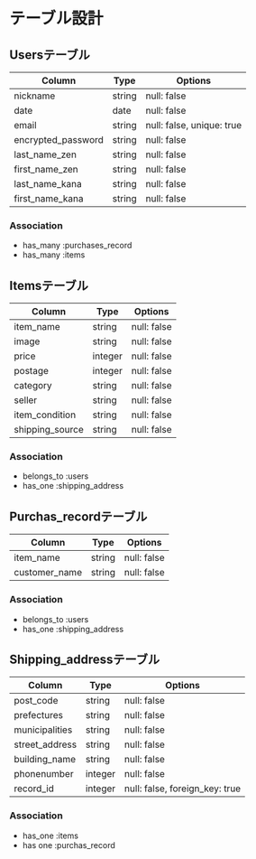 # テーブル設計


## Usersテーブル

|Column             |Type       |Options                       |
|-------------------|-----------|------------------------------|
|nickname           |string     |null: false                   |
|date               |date       |null: false                   |
|email              |string     |null: false, unique: true     |
|encrypted_password |string     |null: false                   |
|last_name_zen      |string     |null: false                   |
|first_name_zen     |string     |null: false                   |
|last_name_kana     |string     |null: false                   |
|first_name_kana    |string     |null: false                   |

### Association

- has_many :purchases_record
- has_many :items


## Itemsテーブル

|Column          |Type       |Options                       |
|----------------|-----------|------------------------------|
|item_name       |string     |null: false                   |
|image           |string     |null: false                   |
|price           |integer    |null: false                   |
|postage         |integer    |null: false                   |
|category        |string     |null: false                   |
|seller          |string     |null: false                   |
|item_condition  |string     |null: false                   |
|shipping_source |string     |null: false                   |


### Association

- belongs_to :users
- has_one :shipping_address


## Purchas_recordテーブル

|Column        |Type       |Options                       |
|--------------|-----------|------------------------------|
|item_name     |string     |null: false                   |
|customer_name |string     |null: false                   |

### Association
- belongs_to :users
- has_one :shipping_address


## Shipping_addressテーブル

|Column          |Type       |Options                       |
|----------------|-----------|------------------------------|
|post_code       |string     |null: false                   |
|prefectures     |string     |null: false                   |
|municipalities  |string     |null: false                   |
|street_address |string     |null: false                   |
|building_name   |string     |null: false                   |
|phonenumber     |integer    |null: false                   |
|record_id       |integer    |null: false, foreign_key: true|

### Association

- has_one :items
- has one :purchas_record